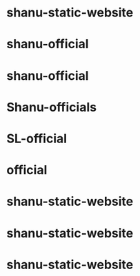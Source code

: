 # shanu-static-website
# shanu-official
# shanu-official
# Shanu-officials
# SL-official
# official
# shanu-static-website
# shanu-static-website
# shanu-static-website
